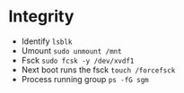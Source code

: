 # Integrity

- Identify `lsblk`
- Umount `sudo unmount /mnt`
- Fsck `sudo fcsk -y /dev/xvdf1`
- Next boot runs the fsck `touch /forcefsck`
- Process running group `ps -fG sgm`
